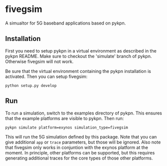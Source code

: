 fivegsim
========

A simualtor for 5G baseband applications based on pykpn.

Installation
------------

First you need to setup pykpn in a virtual environment as described in the
pykpn README. Make sure to checkout the 'simulate' branch of pykpn. Otherwise
fivegsim will not work.

Be sure that the virtual environment containing the pykpn installation is activated. Then you can setup fivegsim:
```
python setup.py develop
```

Run
---

To run a simulation, switch to the examples directory of pykpn. This ensures
that the example platforms are visible to pykpn. Then run:
```
pykpn simulate platform=exynos simulation_type=fivegsim
```

This will run the 5G simulation defined by this package. Note that you can give
additional `app` or `trace` parameters, but those will be ignored. Also note
that fivegsim only works in conjuntion with the exynos platform at the
moment. In principle, other platforms can be supported, but this requires
generating additional traces for the core types of those other platforms.



